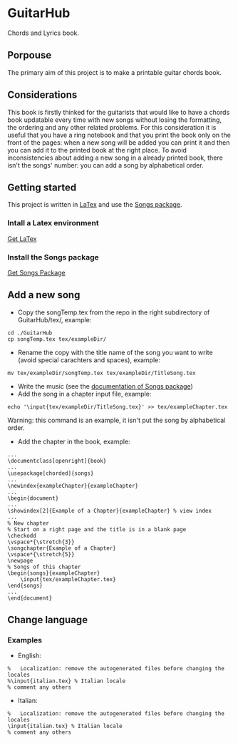 # GuitarHub
Chords and Lyrics book.

## Porpouse
The primary aim of this project is to make a printable guitar chords book.

## Considerations
This book is firstly thinked for the guitarists that would like to have a chords book updatable every time with new songs without losing the formatting, the ordering and any other related problems.
For this consideration it is useful that you have a ring notebook and that you print the book only on the front of the pages: when a new song will be added you can print it and then you can add it to the printed book at the right place.
To avoid inconsistencies about adding a new song in a already printed book, there isn't the songs' number: you can add a song by alphabetical order.

## Getting started
This project is written in [LaTex](https://www.latex-project.org/) and use the [Songs package](http://songs.sourceforge.net/).

### Intall a Latex environment
[Get LaTex](https://www.latex-project.org/get/)

### Install the Songs package
[Get Songs Package](http://songs.sourceforge.net/downloads.html)

## Add a new song
* Copy the songTemp.tex from the repo in the right subdirectory of GuitarHub/tex/, example:
```
cd ./GuitarHub
cp songTemp.tex tex/exampleDir/
```
* Rename the copy with the title name of the song you want to write (avoid special carachters and spaces), example:
```
mv tex/exampleDir/songTemp.tex tex/exampleDir/TitleSong.tex
```
* Write the music (see the [documentation of Songs package](http://songs.sourceforge.net/songsdoc/songs.html))
* Add the song in a chapter input file, example:
```
echo '\input{tex/exampleDir/TitleSong.tex}' >> tex/exampleChapter.tex
```
Warning: this command is an example, it isn't put the song by alphabetical order.
* Add the chapter in the book, example:
```
...
\documentclass[openright]{book}
...
\usepackage[chorded]{songs}
...
\newindex{exampleChapter}{exampleChapter}
...
\begin{document}
...
\showindex[2]{Example of a Chapter}{exampleChapter} % view index
...
% New chapter
% Start on a right page and the title is in a blank page
\checkodd
\vspace*{\stretch{3}}
\songchapter{Example of a Chapter}
\vspace*{\stretch{5}}
\newpage
% Songs of this chapter
\begin{songs}{exampleChapter}
	\input{tex/exampleChapter.tex}
\end{songs}
...
\end{document}
```
## Change language
### Examples
* English:
```
%	Localization: remove the autogenerated files before changing the locales
%\input{italian.tex} % Italian locale
% comment any others
```
* Italian:
```
%	Localization: remove the autogenerated files before changing the locales
\input{italian.tex} % Italian locale
% comment any others
```
